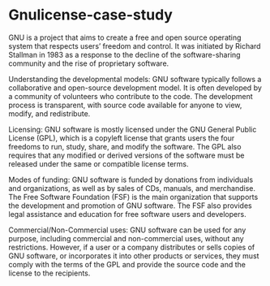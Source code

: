 # Gnulicense-case-study
GNU is a project that aims to create a free and open source operating system that respects users’ freedom and control. It was initiated by Richard Stallman in 1983 as a response to the decline of the software-sharing community and the rise of proprietary software.

Understanding the developmental models: GNU software typically follows a collaborative and open-source development model. It is often developed by a community of volunteers who contribute to the code. The development process is transparent, with source code available for anyone to view, modify, and redistribute.

Licensing: GNU software is mostly licensed under the GNU General Public License (GPL), which is a copyleft license that grants users the four freedoms to run, study, share, and modify the software. The GPL also requires that any modified or derived versions of the software must be released under the same or compatible license terms.

Modes of funding: GNU software is funded by donations from individuals and organizations, as well as by sales of CDs, manuals, and merchandise. The Free Software Foundation (FSF) is the main organization that supports the development and promotion of GNU software. The FSF also provides legal assistance and education for free software users and developers.

Commercial/Non-Commercial uses: GNU software can be used for any purpose, including commercial and non-commercial uses, without any restrictions. However, if a user or a company distributes or sells copies of GNU software, or incorporates it into other products or services, they must comply with the terms of the GPL and provide the source code and the license to the recipients.

